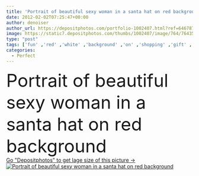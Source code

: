 ```yaml
---
title: 'Portrait of beautiful sexy woman in a santa hat on red backgroun'
date: 2012-02-02T07:25:47+00:00
author: denoiser
author_url: https://depositphotos.com/portfolio-1002407.html?ref=64678756
image: https://static7.depositphotos.com/thumbs/1002407/image/764/7643524/api_thumb_450.jpg?forcejpeg=true
type: "post"
tags: ['fun' ,'red' ,'white' ,'background' ,'on' ,'shopping' ,'gift' ,'beautiful' ,'celebration' ,'christmas' ,'happy' ,'present' ,'surprise' ,'new' ,'female' ,'young' ,'beauty' ,'model' ,'happiness' ,'portrait' ,'smile' ,'up' ,'santa' ,'mouth' ,'face' ,'nice' ,'star' ,'winter' ,'year' ,'expression' ,'hat' ,'pretty' ,'concept' ,'teeth' ,'woman' ,'taking' ,'glowing' ,'dental' ,'looking' ,'lady' ,'in' ,'sexy' ,'perfect' ,'thinking' ,'lips' ,'laugh' ,'wishes' ,'snowflakes' ,'backgroun' ,'of' ]
categories: 
  - Perfect
---
```

<div aling="center">
            <font size="60"> Portrait of beautiful sexy woman in a santa hat on red background</font>   
</div>
<div>
    <a href='https://static7.depositphotos.com/thumbs/1002407/image/764/7643524/api_thumb_450.jpg?forcejpeg=true?ref=64678756' target=_blank > Go "Depositphotos" to get lage size of this picture ->
        <img href='https://static7.depositphotos.com/thumbs/1002407/image/764/7643524/api_thumb_450.jpg?forcejpeg=true?ref=64678756' src='https://static7.depositphotos.com/1002407/764/i/950/depositphotos_7643524-stock-photo-portrait-of-beautiful-sexy-woman.jpg?forcejpeg=true' alt='Portrait of beautiful sexy woman in a santa hat on red background' >
    </a>
</div>
